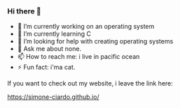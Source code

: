 ### Hi there 👋

- 🔭 I’m currently working on an operating system
- 🌱 I’m currently learning C
- 🤔 I’m looking for help with creating operating systems
- 💬 Ask me about none.
- 📫 How to reach me: i live in pacific ocean
- ⚡ Fun fact: i'ma cat.

If you want to check out my website, i leave the link here:

https://simone-ciardo.github.io/
